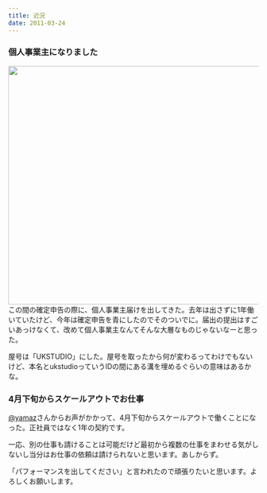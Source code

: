 ```yaml
---
title: 近況
date: 2011-03-24
---
```

<h3>個人事業主になりました</h3>
<a href="http://ukstudio.jp/wp-content/uploads/2011/03/FxCam_1300951372227.jpg"><img src="http://ukstudio.jp/wp-content/uploads/2011/03/FxCam_1300951372227.jpg" alt="" title="FxCam_1300951372227" width="720" height="480" class="alignnone size-full wp-image-824" /></a>
この間の確定申告の際に、個人事業主届けを出してきた。去年は出さずに1年働いていたけど、今年は確定申告を青にしたのでそのついでに。届出の提出はすごいあっけなくて、改めて個人事業主なんてそんな大層なものじゃないなーと思った。

屋号は「UKSTUDIO」にした。屋号を取ったから何が変わるってわけでもないけど、本名とukstudioっていうIDの間にある溝を埋めるぐらいの意味はあるかな。

<h3>4月下旬からスケールアウトでお仕事</h3>
<a href='http://twitter.com/yamaz'>@yamaz</a>さんからお声がかかって、4月下旬からスケールアウトで働くことになった。正社員ではなく1年の契約です。

一応、別の仕事も請けることは可能だけど最初から複数の仕事をまわせる気がしないし当分はお仕事の依頼は請けられないと思います。あしからず。

「パフォーマンスを出してください」と言われたので頑張りたいと思います。よろしくお願いします。